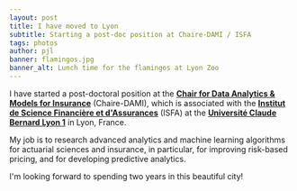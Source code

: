 ```yaml
---
layout: post
title: I have moved to Lyon
subtitle: Starting a post-doc position at Chaire-DAMI / ISFA
tags: photos
author: pjl
banner: flamingos.jpg
banner_alt: Lunch time for the flamingos at Lyon Zoo
---
```


I have started a post-doctoral position at the [__Chair for Data Analytics & Models for Insurance__](http://chaire-dami.fr/en/) (Chaire-DAMI), which is associated with the [__Institut de Science Financière et d'Assurances__](https://isfa.univ-lyon1.fr/) (ISFA) at the [__Université Claude Bernard Lyon 1__](https://www.univ-lyon1.fr/en/) in Lyon, France.

My job is to research advanced analytics and machine learning algorithms for actuarial sciences and insurance, in particular, for improving risk-based pricing, and for developing predictive analytics.

I'm looking forward to spending two years in this beautiful city!